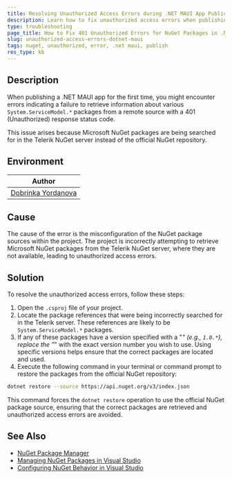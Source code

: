 ```yaml
---
title: Resolving Unauthorized Access Errors during .NET MAUI App Publication
description: Learn how to fix unauthorized access errors when publishing a .NET MAUI app by correctly configuring NuGet package sources.
type: troubleshooting
page_title: How to Fix 401 Unauthorized Errors for NuGet Packages in .NET MAUI App Deployment
slug: unauthorized-access-errors-dotnet-maui
tags: nuget, unauthorized, error, .net maui, publish
res_type: kb
---
```


## Description

When publishing a .NET MAUI app for the first time, you might encounter errors indicating a failure to retrieve information about various `System.ServiceModel.*` packages from a remote source with a 401 (Unauthorized) response status code. 

This issue arises because Microsoft NuGet packages are being searched for in the Telerik NuGet server instead of the official NuGet repository.

## Environment

| Author |
| ---- |
| [Dobrinka Yordanova](https://www.telerik.com/blogs/author/dobrinka-yordanova) |

## Cause

The cause of the error is the misconfiguration of the NuGet package sources within the project. The project is incorrectly attempting to retrieve Microsoft NuGet packages from the Telerik NuGet server, where they are not available, leading to unauthorized access errors.

## Solution

To resolve the unauthorized access errors, follow these steps:

1. Open the `.csproj` file of your project.
2. Locate the package references that were being incorrectly searched for in the Telerik server. These references are likely to be `System.ServiceModel.*` packages.
3. If any of these packages have a version specified with a "*" (e.g., `1.0.*`), replace the "*" with the exact version number you wish to use. Using specific versions helps ensure that the correct packages are located and used.
4. Execute the following command in your terminal or command prompt to restore the packages from the official NuGet repository:

```bash
dotnet restore --source https://api.nuget.org/v3/index.json
```

This command forces the `dotnet restore` operation to use the official NuGet package source, ensuring that the correct packages are retrieved and unauthorized access errors are avoided.

## See Also

- [NuGet Package Manager](https://www.nuget.org/)
- [Managing NuGet Packages in Visual Studio](https://docs.microsoft.com/en-us/nuget/consume-packages/package-restore)
- [Configuring NuGet Behavior in Visual Studio](https://docs.microsoft.com/en-us/nuget/consume-packages/configuring-nuget-behavior)
